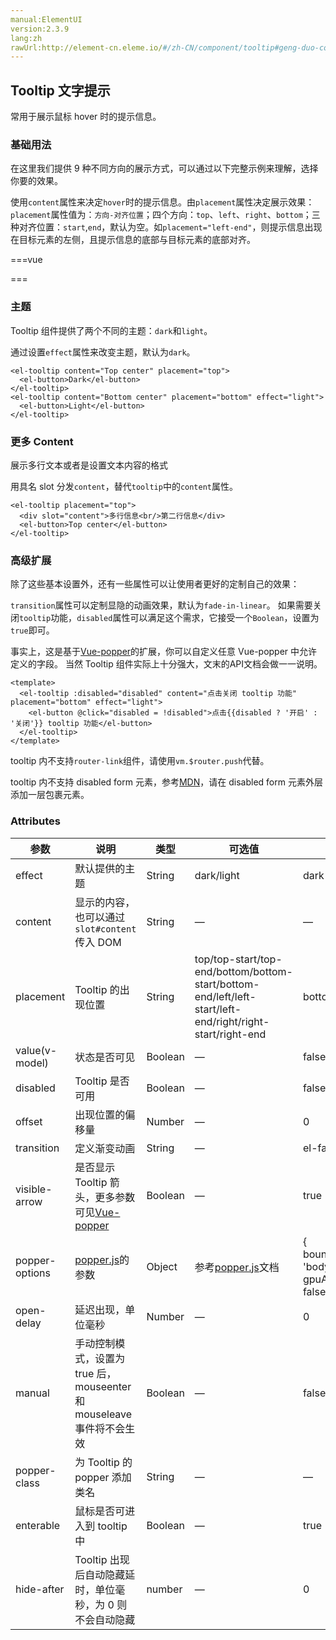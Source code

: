 ```yaml
---
manual:ElementUI
version:2.3.9
lang:zh
rawUrl:http://element-cn.eleme.io/#/zh-CN/component/tooltip#geng-duo-content
---
```



## Tooltip 文字提示<a name="tooltip-wen-zi-ti-shi"></a>


常用于展示鼠标 hover 时的提示信息。


### 基础用法<a name="ji-chu-yong-fa"></a>


在这里我们提供 9 种不同方向的展示方式，可以通过以下完整示例来理解，选择你要的效果。



使用`content`属性来决定`hover`时的提示信息。由`placement`属性决定展示效果：`placement`属性值为：`方向-对齐位置`；四个方向：`top`、`left`、`right`、`bottom`；三种对齐位置：`start`,`end`，默认为空。如`placement="left-end"`，则提示信息出现在目标元素的左侧，且提示信息的底部与目标元素的底部对齐。




===vue
<template><div>
<div class="box">
  <div class="top">
    <el-tooltip class="item" effect="dark" content="Top Left 提示文字" placement="top-start">
      <el-button>上左</el-button>
    </el-tooltip>
    <el-tooltip class="item" effect="dark" content="Top Center 提示文字" placement="top">
      <el-button>上边</el-button>
    </el-tooltip>
    <el-tooltip class="item" effect="dark" content="Top Right 提示文字" placement="top-end">
      <el-button>上右</el-button>
    </el-tooltip>
  </div>
  <div class="left">
    <el-tooltip class="item" effect="dark" content="Left Top 提示文字" placement="left-start">
      <el-button>左上</el-button>
    </el-tooltip>
    <el-tooltip class="item" effect="dark" content="Left Center 提示文字" placement="left">
      <el-button>左边</el-button>
    </el-tooltip>
    <el-tooltip class="item" effect="dark" content="Left Bottom 提示文字" placement="left-end">
      <el-button>左下</el-button>
    </el-tooltip>
  </div>

  <div class="right">
    <el-tooltip class="item" effect="dark" content="Right Top 提示文字" placement="right-start">
      <el-button>右上</el-button>
    </el-tooltip>
    <el-tooltip class="item" effect="dark" content="Right Center 提示文字" placement="right">
      <el-button>右边</el-button>
    </el-tooltip>
    <el-tooltip class="item" effect="dark" content="Right Bottom 提示文字" placement="right-end">
      <el-button>右下</el-button>
    </el-tooltip>
  </div>
  <div class="bottom">
    <el-tooltip class="item" effect="dark" content="Bottom Left 提示文字" placement="bottom-start">
      <el-button>下左</el-button>
    </el-tooltip>
    <el-tooltip class="item" effect="dark" content="Bottom Center 提示文字" placement="bottom">
      <el-button>下边</el-button>
    </el-tooltip>
    <el-tooltip class="item" effect="dark" content="Bottom Right 提示文字" placement="bottom-end">
      <el-button>下右</el-button>
    </el-tooltip>
  </div>
</div>
</div></template>




<style>
  .box {
    width: 400px;

    .top {
      text-align: center;
    }

    .left {
      float: left;
      width: 60px;
    }

    .right {
      float: right;
      width: 60px;
    }

    .bottom {
      clear: both;
      text-align: center;
    }

    .item {
      margin: 4px;
    }

    .left .el-tooltip__popper,
    .right .el-tooltip__popper {
      padding: 8px 10px;
    }
  }
</style>
===






### 主题<a name="zhu-ti"></a>


Tooltip 组件提供了两个不同的主题：`dark`和`light`。



通过设置`effect`属性来改变主题，默认为`dark`。



```
<el-tooltip content="Top center" placement="top">
  <el-button>Dark</el-button>
</el-tooltip>
<el-tooltip content="Bottom center" placement="bottom" effect="light">
  <el-button>Light</el-button>
</el-tooltip>

```




### 更多 Content<a name="geng-duo-content"></a>


展示多行文本或者是设置文本内容的格式



用具名 slot 分发`content`，替代`tooltip`中的`content`属性。



```
<el-tooltip placement="top">
  <div slot="content">多行信息<br/>第二行信息</div>
  <el-button>Top center</el-button>
</el-tooltip>

```




### 高级扩展<a name="gao-ji-kuo-zhan"></a>


除了这些基本设置外，还有一些属性可以让使用者更好的定制自己的效果：



`transition`属性可以定制显隐的动画效果，默认为`fade-in-linear`。 如果需要关闭`tooltip`功能，`disabled`属性可以满足这个需求，它接受一个`Boolean`，设置为`true`即可。



事实上，这是基于[Vue-popper](%1751 "")的扩展，你可以自定义任意 Vue-popper 中允许定义的字段。 当然 Tooltip 组件实际上十分强大，文末的API文档会做一一说明。


```
<template>
  <el-tooltip :disabled="disabled" content="点击关闭 tooltip 功能" placement="bottom" effect="light">
    <el-button @click="disabled = !disabled">点击{{disabled ? '开启' : '关闭'}} tooltip 功能</el-button>
  </el-tooltip>
</template>

```





tooltip 内不支持`router-link`组件，请使用`vm.$router.push`代替。



tooltip 内不支持 disabled form 元素，参考[MDN](%1752 "")，请在 disabled form 元素外层添加一层包裹元素。



### Attributes<a name="attributes"></a>
参数 | 说明 | 类型 | 可选值 | 默认值 
 ---  |  ---  |  ---  |  ---  |  ---  | 
effect | 默认提供的主题 | String | dark/light | dark 
content | 显示的内容，也可以通过`slot#content`传入 DOM | String | — | — 
placement | Tooltip 的出现位置 | String | top/top-start/top-end/bottom/bottom-start/bottom-end/left/left-start/left-end/right/right-start/right-end | bottom 
value(v-model) | 状态是否可见 | Boolean | — | false 
disabled | Tooltip 是否可用 | Boolean | — | false 
offset | 出现位置的偏移量 | Number | — | 0 
transition | 定义渐变动画 | String | — | el-fade-in-linear 
visible-arrow | 是否显示 Tooltip 箭头，更多参数可见[Vue-popper](%1751 "") | Boolean | — | true 
popper-options | [popper.js](%1754 "")的参数 | Object | 参考[popper.js](%1754 "")文档 | { boundariesElement: &#39;body&#39;, gpuAcceleration: false } 
open-delay | 延迟出现，单位毫秒 | Number | — | 0 
manual | 手动控制模式，设置为 true 后，mouseenter 和 mouseleave 事件将不会生效 | Boolean | — | false 
popper-class | 为 Tooltip 的 popper 添加类名 | String | — | — 
enterable | 鼠标是否可进入到 tooltip 中 | Boolean | — | true 
hide-after | Tooltip 出现后自动隐藏延时，单位毫秒，为 0 则不会自动隐藏 | number | — | 0 

